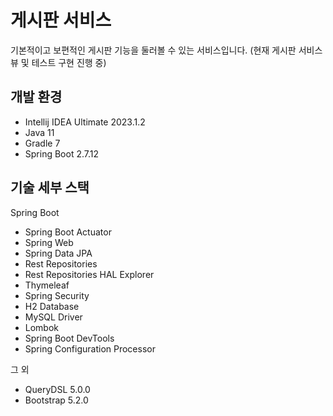 # 게시판 서비스
기본적이고 보편적인 게시판 기능을 둘러볼 수 있는 서비스입니다.
(현재 게시판 서비스 뷰 및 테스트 구현 진행 중)

## 개발 환경

* Intellij IDEA Ultimate 2023.1.2
* Java 11
* Gradle 7
* Spring Boot 2.7.12

## 기술 세부 스택

Spring Boot

* Spring Boot Actuator
* Spring Web
* Spring Data JPA
* Rest Repositories
* Rest Repositories HAL Explorer
* Thymeleaf
* Spring Security
* H2 Database
* MySQL Driver
* Lombok
* Spring Boot DevTools
* Spring Configuration Processor

그 외

* QueryDSL 5.0.0
* Bootstrap 5.2.0
